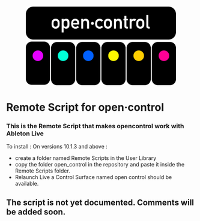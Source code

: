 <p align=center><img src="https://github.com/KBLiveSolutions/open.control/blob/main/assets/images/logo_big.png" alt="logo" width="400"/></p>

# Remote Script for open·control

### This is the Remote Script that makes opencontrol work with Ableton Live

To install :
On versions 10.1.3 and above : 
* create a folder named Remote Scripts in the User Library
* copy the folder open_control in the repository and paste it inside the Remote Scripts folder.
* Relaunch Live
a Control Surface named open control should be available.

## The script is not yet documented. Comments will be added soon.